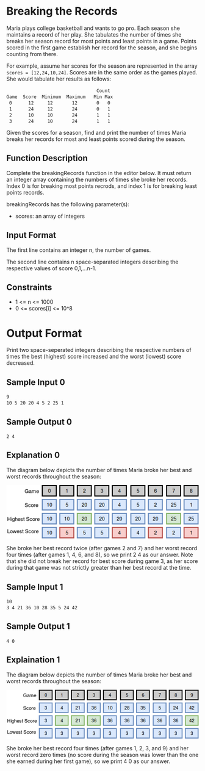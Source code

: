 
# Breaking the Records

Maria plays college basketball and wants to go pro. Each season she maintains a record of her play. She tabulates the number of times she breaks her season record for most points and least points in a game. Points scored in the first game establish her record for the season, and she begins counting from there.

For example, assume her scores for the season are represented in the array `scores = [12,24,10,24]`. Scores are in the same order as the games played. She would tabulate her results as follows:


```
                                 Count
Game  Score  Minimum  Maximum   Min Max
 0      12     12       12       0   0
 1      24     12       24       0   1
 2      10     10       24       1   1
 3      24     10       24       1   1
```

Given the scores for a season, find and print the number of times Maria breaks her records for most and least points scored during the season.

## Function Description

Complete the breakingRecords function in the editor below. It must return an integer array containing the numbers of times she broke her records. Index 0 is for breaking most points recrods, and index 1 is for breaking least points records.

breakingRecords has the following parameter(s):

- scores: an array of integers

## Input Format

The first line contains an integer n, the number of games.

The second line contains n space-separated integers describing the respective values of score 0,1,...n-1.

## Constraints

- 1 <= n <= 1000
- 0 <= scores[i] <= 10^8

# Output Format

Print two space-seperated integers describing the respective numbers of times the best (highest) score increased and the worst (lowest) score decreased.

## Sample Input 0

```
9
10 5 20 20 4 5 2 25 1
```

## Sample Output 0

```
2 4
```

## Explanation 0

The diagram below depicts the number of times Maria broke her best and worst records throughout the season:

![sample 1](./1.png)

She broke her best record twice (after games 2 and 7) and her worst record four times (after games 1, 4, 6, and 8), so we print 2 4 as our answer. Note that she did not break her record for best score during game 3, as her score during that game was not strictly greater than her best record at the time.

## Sample Input 1

```
10
3 4 21 36 10 28 35 5 24 42
```

## Sample Output 1

```
4 0
```

## Explaination 1

The diagram below depicts the number of times Maria broke her best and worst records throughout the season:

![sample 2](./2.png)

She broke her best record four times (after games 1, 2, 3, and 9) and her worst record zero times (no score during the season was lower than the one she earned during her first game), so we print 4 0 as our answer.
